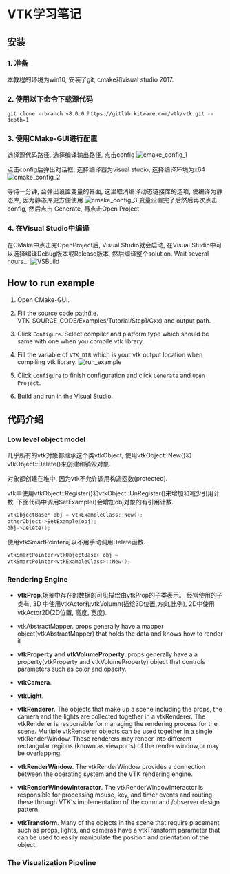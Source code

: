 # VTK学习笔记

## 安装

### 1. 准备

本教程的环境为win10, 安装了git, cmake和visual studio 2017.

### 2. 使用以下命令下载源代码

```shell
git clone --branch v8.0.0 https://gitlab.kitware.com/vtk/vtk.git --depth=1
```

### 3. 使用CMake-GUI进行配置

选择源代码路径, 选择编译输出路径, 点击config
![cmake_config_1](./cmake_config_1.png)

点击config后弹出对话框, 选择编译器为visual studio, 选择编译环境为x64
![cmake_config_2](./cmake_config_2.png)

等待一分钟, 会弹出设置变量的界面, 这里取消编译动态链接库的选项, 使编译为静态库, 因为静态库更方便使用
![cmake_config_3](./cmake_config_3.png)
变量设置完了后然后再次点击config, 然后点击 Generate, 再点击Open Project.

### 4. 在Visual Studio中编译

在CMake中点击完OpenProject后, Visual Studio就会启动, 在Visual Studio中可以选择编译Debug版本或Release版本, 然后编译整个solution. Wait several hours...
![VSBuild](./VSBuild.png)

## How to run example

1. Open CMake-GUI.
2. Fill the source code path(i.e. VTK_SOURCE_CODE/Examples/Tutorial/Step1/Cxx) and output path.
3. Click `Configure`. Select compiler and platform type which should be same with one when you compile vtk library.
4. Fill the variable of `VTK_DIR` which is your vtk output location when compiling vtk library.
![run_example](./run_example.png)

5. Click `Configure` to finish configuration and click `Generate` and `Open Project`.
6. Build and run in the Visual Studio.

## 代码介绍

### Low level object model

几乎所有的vtk对象都继承这个类vtkObject, 使用vtkObject::New()和vtkObject::Delete()来创建和销毁对象.

对象都创建在堆中, 因为vtk不允许调用构造函数(protected).

vtk中使用vtkObject::Register()和vtkObject::UnRegister()来增加和减少引用计数. 下面代码中调用SetExample()会增加obj对象的有引用计数.

```cpp
vtkObjectBase* obj = vtkExampleClass::New();
otherObject->SetExample(obj);
obj->Delete();
```

使用vtkSmartPointer可以不用手动调用Delete函数.

```cpp
vtkSmartPointer<vtkObjectBase> obj =
vtkSmartPointer<vtkExampleClass>::New();
```

### Rendering Engine

* **vtkProp**.场景中存在的数据的可见描绘由vtkProp的子类表示。 经常使用的子类有, 3D 中使用vtkActor和vtkVolumn(描绘3D位置,方向,比例), 2D中使用vtkActor2D(2D位置, 高度, 宽度).

* vtkAbstractMapper. props generally have a mapper object(vtkAbstractMapper) that holds the data and knows how to render it
  
* **vtkProperty** and **vtkVolumeProperty**. props generally have a a property(vtkProperty and vtkVolumeProperty) object that controls parameters such as color and opacity.
  
* **vtkCamera**.

* **vtkLight**.

* **vtkRenderer**. The objects that make up a scene including the props, the camera and the lights are collected together in a vtkRenderer. The vtkRenderer is responsible for managing the rendering process for the scene. Multiple vtkRenderer objects can be used together in a single vtkRenderWindow. These renderers may render into different rectangular regions (known as viewports) of the render window,or may be overlapping.

* **vtkRenderWindow**. The vtkRenderWindow provides a connection between the operating system and the VTK rendering engine.

* **vtkRenderWindowInteractor**. The vtkRenderWindowInteractor is responsible for processing mouse, key, and timer events and routing these through VTK's implementation of the command /observer design pattern.

* **vtkTransform**. Many of the objects in the scene that require placement such as props, lights, and cameras have a vtkTransform parameter that can be used to easily manipulate the position and orientation of the object.

### The Visualization Pipeline